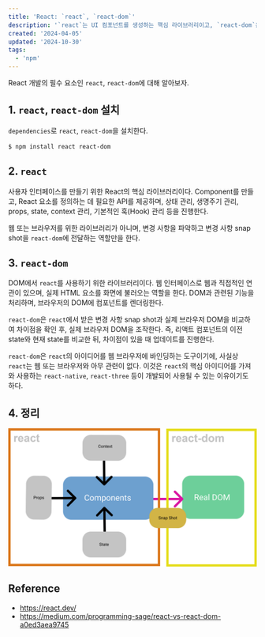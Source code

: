 ```yaml
---
title: 'React: `react`, `react-dom`'
description: '`react`는 UI 컴포넌트를 생성하는 핵심 라이브러리이고, `react-dom`은 이를 웹 브라우저의 DOM에 렌더링하는 역할을 하며 두 라이브러리는 함께 사용된다.'
created: '2024-04-05'
updated: '2024-10-30'
tags:
  - 'npm'
---
```


React 개발의 필수 요소인 `react`, `react-dom`에 대해 알아보자.

## 1. `react`, `react-dom` 설치

`dependencies`로 `react`, `react-dom`을 설치한다.

```bash
$ npm install react react-dom
```

## 2. `react`

사용자 인터페이스를 만들기 위한 React의 핵심 라이브러리이다. Component를 만들고, React 요소를 정의하는 데 필요한 API를 제공하며, 상태 관리, 생명주기 관리, props, state, context 관리, 기본적인 훅(Hook) 관리 등을 진행한다.

웹 또는 브라우저를 위한 라이브러리가 아니며, 변경 사항을 파악하고 변경 사항 snap shot을 `react-dom`에 전달하는 역할만을 한다.

## 3. `react-dom`

DOM에서 `react`를 사용하기 위한 라이브러리이다. 웹 인터페이스로 웹과 직접적인 연관이 있으며, 실제 HTML 요소를 화면에 불러오는 역할을 한다. DOM과 관련된 기능을 처리하며, 브라우저의 DOM에 컴포넌트를 렌더링한다.

`react-dom`은 `react`에서 받은 변경 사항 snap shot과 실제 브라우저 DOM을 비교하여 차이점을 확인 후, 실제 브라우저 DOM을 조작한다. 즉, 리액트 컴포넌트의 이전 state와 현재 state를 비교한 뒤, 차이점이 있을 때 업데이트를 진행한다.

`react-dom`은 `react`의 아이디어를 웹 브라우저에 바인딩하는 도구이기에, 사실상 `react`는 웹 또는 브라우저와 아무 관련이 없다. 이것은 `react`의 핵심 아이디어를 가져와 사용하는 `react-native`, `react-three` 등이 개발되어 사용될 수 있는 이유이기도 하다.

## 4. 정리

![react react-dom](/public/images/posts/npm-package-react/1.webp?raw=true)

## Reference

- <https://react.dev/>
- <https://medium.com/programming-sage/react-vs-react-dom-a0ed3aea9745>
